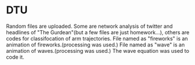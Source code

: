 # DTU

Random files are uploaded.
Some are network analysis of twitter and headlines of "The Gurdean"(but a few files are just homework...), others are codes for classifocation of arm trajectories.
File named as "fireworks" is an animation of fireworks.(processing was used.)
File named as "wave" is an animation of waves.(processing was used.) The wave equation was used to code it.
